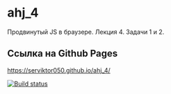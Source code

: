 # ahj_4
Продвинутый JS в браузере. Лекция 4. Задачи 1 и 2.

## Ссылка на Github Pages
https://serviktor050.github.io/ahj_4/


[![Build status](https://ci.appveyor.com/api/projects/status/hu2d60imf2u8rq41?svg=true)](https://ci.appveyor.com/project/serviktor050/ahj-4)
